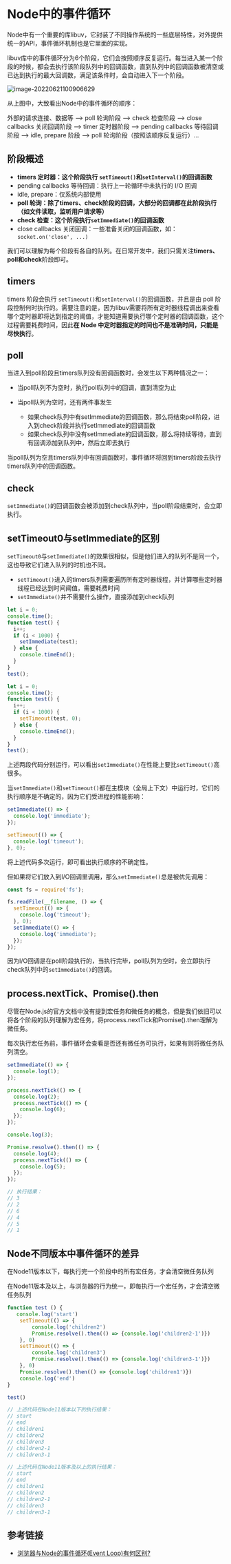# Node中的事件循环

Node中有一个重要的库libuv，它封装了不同操作系统的一些底层特性，对外提供统一的API，事件循环机制也是它里面的实现。

libuv库中的事件循环分为6个阶段，它们会按照顺序反复运行。每当进入某一个阶段的时候，都会去执行该阶段队列中的回调函数，直到队列中的回调函数被清空或已达到执行的最大回调数，满足该条件时，会自动进入下一个阶段。

![image-20220621100906629](https://penguinbucket.obs.cn-southwest-2.myhuaweicloud.com/img/image-20220621100906629.png)

从上图中，大致看出Node中的事件循环的顺序：

外部的请求连接、数据等 --> poll 轮询阶段 --> check 检查阶段 --> close callbacks 关闭回调阶段 --> timer 定时器阶段 --> pending callbacks 等待回调阶段 --> idle, prepare 阶段 --> poll 轮询阶段（按照该顺序反复运行）...

## 阶段概述

- **timers 定时器：这个阶段执行 `setTimeout()`和`setInterval()`的回调函数**
- pending callbacks 等待回调：执行上一轮循环中未执行的 I/O 回调
- idle, prepare：仅系统内部使用
- **poll 轮询：除了timers、check阶段的回调，大部分的回调都在此阶段执行（如文件读取，监听用户请求等）**
- **check 检查：这个阶段执行`setImmediate()`的回调函数**
- close callbacks 关闭回调：一些准备关闭的回调函数，如：`socket.on('close', ...)`

我们可以理解为每个阶段有各自的队列。在日常开发中，我们只需关注**timers、poll和check**阶段即可。

## timers

timers 阶段会执行 `setTimeout()`和`setInterval()`的回调函数，并且是由 poll 阶段控制何时执行的。需要注意的是，因为libuv需要将所有定时器线程调出来查看哪个定时器即将达到指定的阈值，才能知道需要执行哪个定时器的回调函数，这个过程需要耗费时间，因此**在 Node 中定时器指定的时间也不是准确时间，只能是尽快执行**。

## poll

当进入到poll阶段且timers队列没有回调函数时，会发生以下两种情况之一：

- 当poll队列不为空时，执行poll队列中的回调，直到清空为止
- 当poll队列为空时，还有两件事发生

  - 如果check队列中有setImmediate的回调函数，那么将结束poll阶段，进入到check阶段并执行setImmediate的回调函数
  - 如果check队列中没有setImmediate的回调函数，那么将持续等待，直到有回调添加到队列中，然后立即去执行

当poll队列为空且timers队列中有回调函数时，事件循环将回到timers阶段去执行timers队列中的回调函数。

## check

`setImmediate()`的回调函数会被添加到check队列中，当poll阶段结束时，会立即执行。

## setTimeout0与setImmediate的区别

`setTimeout0`与`setImmediate()`的效果很相似，但是他们进入的队列不是同一个，这也导致它们进入队列的时机也不同。

- `setTimeout()`进入的timers队列需要遍历所有定时器线程，并计算哪些定时器线程已经达到时间阈值，需要耗费时间
- `setImmediate()`并不需要什么操作，直接添加到check队列

```js
let i = 0;
console.time();
function test() {
  i++;
  if (i < 1000) {
    setImmediate(test);
  } else {
    console.timeEnd();
  }
}
test();
```

```js
let i = 0;
console.time();
function test() {
  i++;
  if (i < 1000) {
    setTimeout(test, 0);
  } else {
    console.timeEnd();
  }
}
test();
```

上述两段代码分别运行，可以看出`setImmediate()`在性能上要比`setTimeout()`高很多。

当`setImmediate()`和`setTimeout()`都在主模块（全局上下文）中运行时，它们的执行顺序是不确定的，因为它们受进程的性能影响：

```js
setImmediate(() => {
  console.log('immediate');
});

setTimeout(() => {
  console.log('timeout');
}, 0);
```

将上述代码多次运行，即可看出执行顺序的不确定性。

但如果将它们放入到I/O回调里调用，那么`setImmediate()`总是被优先调用：

```js
const fs = require('fs');

fs.readFile(__filename, () => {
  setTimeout(() => {
    console.log('timeout');
  }, 0);
  setImmediate(() => {
    console.log('immediate');
  });
});
```

因为I/O回调是在poll阶段执行的，当执行完毕，poll队列为空时，会立即执行check队列中的`setImmediate()`的回调。

## process.nextTick、Promise().then

尽管在Node.js的官方文档中没有提到宏任务和微任务的概念，但是我们依旧可以将各个阶段的队列理解为宏任务，将process.nextTick和Promise().then理解为微任务。

每次执行宏任务前，事件循环会查看是否还有微任务可执行，如果有则将微任务队列清空。

```js
setImmediate(() => {
  console.log(1);
});

process.nextTick(() => {
  console.log(2);
  process.nextTick(() => {
    console.log(6);
  });
});

console.log(3);

Promise.resolve().then(() => {
  console.log(4);
  process.nextTick(() => {
    console.log(5);
  });
});

// 执行结果：
// 3
// 2
// 6
// 4
// 5
// 1
```

##  Node不同版本中事件循环的差异

在Node11版本以下，每执行完一个阶段中的所有宏任务，才会清空微任务队列

在Node11版本及以上，与浏览器的行为统一，即每执行一个宏任务，才会清空微任务队列

```js
function test () {
   console.log('start')
    setTimeout(() => {
        console.log('children2')
        Promise.resolve().then(() => {console.log('children2-1')})
    }, 0)
    setTimeout(() => {
        console.log('children3')
        Promise.resolve().then(() => {console.log('children3-1')})
    }, 0)
    Promise.resolve().then(() => {console.log('children1')})
    console.log('end') 
}

test()

// 上述代码在Node11版本以下的执行结果：
// start
// end
// children1
// children2
// children3
// children2-1
// children3-1

// 上述代码在Node11版本及以上的执行结果：
// start
// end
// children1
// children2
// children2-1
// children3
// children3-1
```


## 参考链接

- [浏览器与Node的事件循环(Event Loop)有何区别? ](https://juejin.cn/post/6844903761949753352#heading-13)
